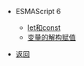 - ESMAScript 6
    - [let和const](javascript/es6/let和const.md)
    - [变量的解构赋值](javascript/es6/变量的解构赋值.md)
    
- [返回](/)

